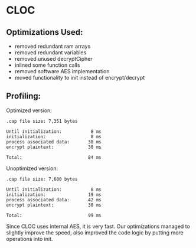 # CLOC

## Optimizations Used:
 * removed redundant ram arrays
 * removed redundant variables
 * removed unused decryptCipher
 * inlined some function calls
 * removed software AES implementation
 * moved functionality to init instead of encrypt/decrypt

## Profiling:
 Optimized version:
```
.cap file size: 7,351 bytes

Until initialization:           8 ms
initialization:                 8 ms
process associated data:       38 ms
encrypt plaintext:             30 ms

Total:                         84 ms
```
Unoptimized version:
```
.cap file size: 7,600 bytes

Until initialization:           8 ms
initialization:                19 ms
process associated data:       42 ms
encrypt plaintext:             30 ms

Total:                         99 ms
```
Since CLOC uses internal AES, it is very fast. Our optimizations managed to slightly improve the speed, also improved the code logic by putting more operations into init.
